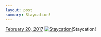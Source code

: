 ```yaml
---
layout: post
summary: Staycation!
---
```


<p>
  <time><a href="/608">February 20, 2017</a></time>
  <a href="/608"><img src="{{ site.assets_url }}/608-640.jpg" srcset="{{ site.assets_url }}/608-320.jpg 320w, {{ site.assets_url }}/608-640.jpg 640w, {{ site.assets_url }}/608-960.jpg 960w, {{ site.assets_url }}/608-1280.jpg 1280w" sizes="(min-width: 700px) 50vw, calc(100vw - 2rem)" alt="Staycation!" /></a><span>Staycation!</span>
</p>

